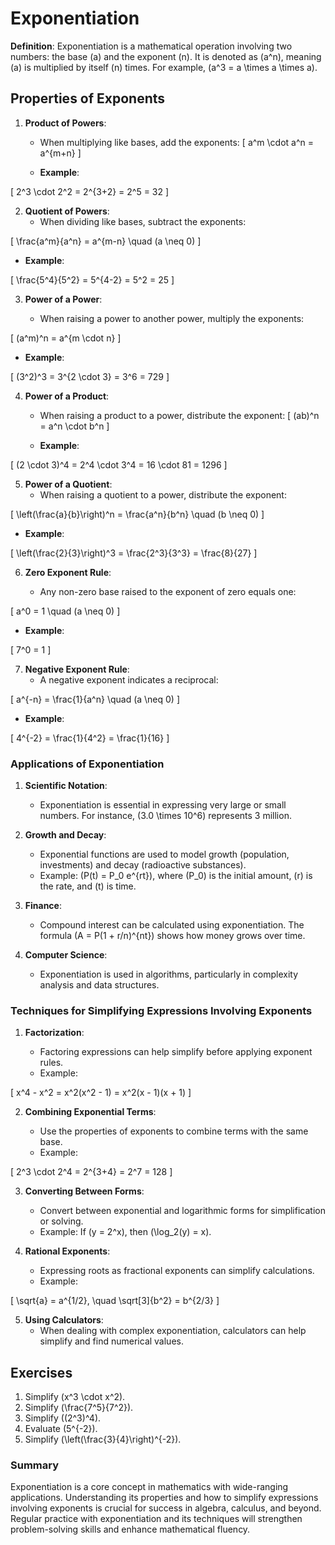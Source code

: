 
# Exponentiation

**Definition**: Exponentiation is a mathematical operation involving two numbers: the base \(a\) and the exponent \(n\). It is denoted as \(a^n\), meaning \(a\) is multiplied by itself \(n\) times. For example, \(a^3 = a \times a \times a\).

## Properties of Exponents

1. **Product of Powers**:

    - When multiplying like bases, add the exponents:
\[
a^m \cdot a^n = a^{m+n}
\]

    - **Example**:

\[
2^3 \cdot 2^2 = 2^{3+2} = 2^5 = 32
\]

2. **Quotient of Powers**:
    - When dividing like bases, subtract the exponents:

\[
\frac{a^m}{a^n} = a^{m-n} \quad (a \neq 0)
\]

- **Example**:

\[
\frac{5^4}{5^2} = 5^{4-2} = 5^2 = 25
\]

3. **Power of a Power**:

    - When raising a power to another power, multiply the exponents:

\[
(a^m)^n = a^{m \cdot n}
\]

- **Example**:

\[
(3^2)^3 = 3^{2 \cdot 3} = 3^6 = 729
\]

4. **Power of a Product**:

    - When raising a product to a power, distribute the exponent:
\[
(ab)^n = a^n \cdot b^n
\]

    - **Example**:

\[
(2 \cdot 3)^4 = 2^4 \cdot 3^4 = 16 \cdot 81 = 1296
\]

5. **Power of a Quotient**:
    - When raising a quotient to a power, distribute the exponent:

\[
\left(\frac{a}{b}\right)^n = \frac{a^n}{b^n} \quad (b \neq 0)
\]

   - **Example**:

\[
\left(\frac{2}{3}\right)^3 = \frac{2^3}{3^3} = \frac{8}{27}
\]

6. **Zero Exponent Rule**:

    - Any non-zero base raised to the exponent of zero equals one:

\[
a^0 = 1 \quad (a \neq 0)
\]

   - **Example**:

\[
7^0 = 1
\]

7. **Negative Exponent Rule**:
    - A negative exponent indicates a reciprocal:

\[
a^{-n} = \frac{1}{a^n} \quad (a \neq 0)
\]

   - **Example**:

\[
4^{-2} = \frac{1}{4^2} = \frac{1}{16}
\]


### Applications of Exponentiation

1. **Scientific Notation**:
    - Exponentiation is essential in expressing very large or small numbers. For instance, \(3.0 \times 10^6\) represents 3 million.

2. **Growth and Decay**:
    - Exponential functions are used to model growth (population, investments) and decay (radioactive substances).
    - Example: \(P(t) = P_0 e^{rt}\), where \(P_0\) is the initial amount, \(r\) is the rate, and \(t\) is time.

3. **Finance**:
    - Compound interest can be calculated using exponentiation. The formula \(A = P(1 + r/n)^{nt}\) shows how money grows over time.

4. **Computer Science**:
    - Exponentiation is used in algorithms, particularly in complexity analysis and data structures.

### Techniques for Simplifying Expressions Involving Exponents

1. **Factorization**:

    - Factoring expressions can help simplify before applying exponent rules.
    - Example:

\[
x^4 - x^2 = x^2(x^2 - 1) = x^2(x - 1)(x + 1)
\]

2. **Combining Exponential Terms**:

    - Use the properties of exponents to combine terms with the same base.
    - Example:

\[
2^3 \cdot 2^4 = 2^{3+4} = 2^7 = 128
\]

3. **Converting Between Forms**:

    - Convert between exponential and logarithmic forms for simplification or solving.
    - Example: If \(y = 2^x\), then \(\log_2(y) = x\).

4. **Rational Exponents**:
    - Expressing roots as fractional exponents can simplify calculations.
    - Example:

\[
\sqrt{a} = a^{1/2}, \quad \sqrt[3]{b^2} = b^{2/3}
\]

5. **Using Calculators**:
    - When dealing with complex exponentiation, calculators can help simplify and find numerical values.

## Exercises

1. Simplify \(x^3 \cdot x^2\).
2. Simplify \(\frac{7^5}{7^2}\).
3. Simplify \((2^3)^4\).
4. Evaluate \(5^{-2}\).
5. Simplify \(\left(\frac{3}{4}\right)^{-2}\).

### Summary

Exponentiation is a core concept in mathematics with wide-ranging applications. Understanding its properties and how to simplify expressions involving exponents is crucial for success in algebra, calculus, and beyond. Regular practice with exponentiation and its techniques will strengthen problem-solving skills and enhance mathematical fluency.